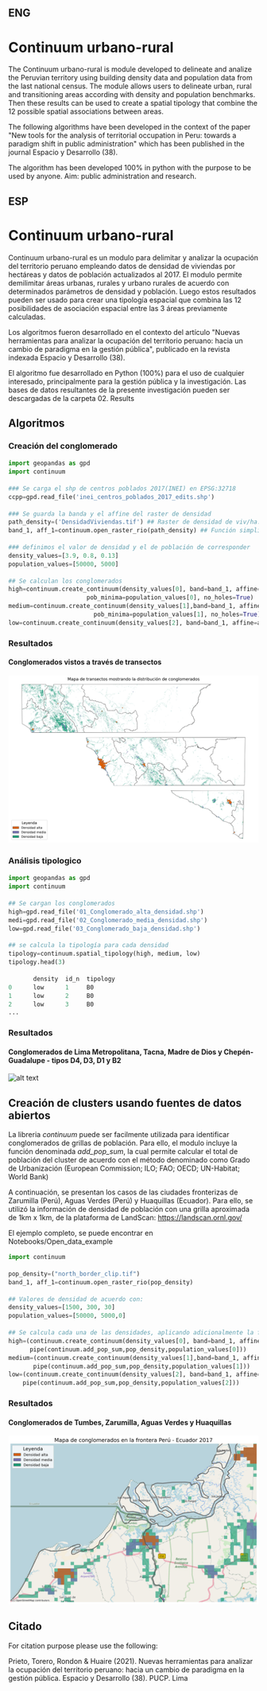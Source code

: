## ENG
# Continuum urbano-rural

The Continuum urbano-rural is module developed to delineate and analize the Peruvian territory using building density data and population data from the last national census. The module allows users to delineate urban, rural and transitioning areas according with density and population benchmarks. Then these results can be used to create a spatial tipology that combine the 12 possible spatial associations between areas.

The following algorithms have been developed in the context of the paper "New tools for the analysis of territorial occupation in Peru: towards a paradigm shift in public administration" which has been published in the journal Espacio y Desarrollo (38). 

The algorithm has been developed 100% in python with the purpose to be used by anyone. Aim: public administration and research.

## ESP
# Continuum urbano-rural

Continuum urbano-rural es un modulo para delimitar y analizar la ocupación del territorio peruano empleando datos de densidad de viviendas por hectáreas y datos de población actualizados al 2017. El modulo permite demilimitar áreas urbanas, rurales y urbano rurales de acuerdo con determinados parámetros de densidad y población. Luego estos resultados pueden ser usado para crear una tipología espacial que combina las 12 posibilidades de asociación espacial entre las 3 áreas previamente calculadas.

Los algoritmos fueron desarrollado en el contexto del artículo "Nuevas herramientas para analizar la ocupación del territorio peruano: hacia un cambio de paradigma en la gestión pública", publicado en la revista indexada Espacio y Desarrollo (38).

El algoritmo fue desarrollado en Python (100%) para el uso de cualquier interesado, principalmente para la gestión pública y la investigación. Las bases de datos resultantes de la presente investigación pueden ser descargadas de la carpeta 02. Results


## Algoritmos

### Creación del conglomerado

```python
import geopandas as gpd
import continuum

### Se carga el shp de centros poblados 2017(INEI) en EPSG:32718
ccpp=gpd.read_file('inei_centros_poblados_2017_edits.shp')

### Se guarda la banda y el affine del raster de densidad
path_density=('DensidadViviendas.tif') ## Raster de densidad de viv/ha.
band_1, aff_1=continuum.open_raster_rio(path_density) ## Función simplificada de rasterio.open()

### definimos el valor de densidad y el de población de corresponder 
density_values=[3.9, 0.8, 0.13]
population_values=[50000, 5000]

## Se calculan los conglomerados
high=continuum.create_continuum(density_values[0], band=band_1, affine=aff_1, ccpp_shp=ccpp,
                      pob_minima=population_values[0], no_holes=True)
medium=continuum.create_continuum(density_values[1],band=band_1, affine=aff_1,ccpp_shp=ccpp,
                        pob_minima=population_values[1], no_holes=True)
low=continuum.create_continuum(density_values[2], band=band_1, affine=aff_1)
```
### Resultados

#### Conglomerados vistos a través de transectos
![alt text](https://github.com/gprietoe/Continuo-urbano-rural/blob/main/03.%20Images/transectos_pais_2.jpg?raw=true "Transectos")
           
### Análisis tipologico

```python
import geopandas as gpd 
import continuum

## Se cargan los conglomerados
high=gpd.read_file('01_Conglomerado_alta_densidad.shp')
medi=gpd.read_file('02_Conglomerado_media_densidad.shp')
low=gpd.read_file('03_Conglomerado_baja_densidad.shp')

## se calcula la tipología para cada densidad 
tipology=continuum.spatial_tipology(high, medium, low)
tipology.head(3)

       density  id_n  tipology 
0      low      1     B0     
1      low      2     B0
2      low      3     B0
...

```
### Resultados
#### Conglomerados de Lima Metropolitana, Tacna, Madre de Dios y Chepén-Guadalupe - tipos D4, D3, D1 y B2
![alt text](https://github.com/gprietoe/Continuo-urbano-rural/blob/main/03.%20Images/Casos_tipología_pais_2.jpg?raw=true "Casos_tipología")


## Creación de clusters usando fuentes de datos abiertos
La libreria *continuum* puede ser facilmente utilizada para identificar conglomerados de grillas de población. Para ello, el modulo incluye la función denominada *add_pop_sum*, la cual permite calcular el total de población del cluster de acuerdo con el método denominado como Grado de Urbanización (European Commission; ILO; FAO; OECD; UN-Habitat; World Bank)

A continuación, se presentan los casos de las ciudades fronterizas de Zarumilla (Perú), Aguas Verdes (Perú) y Huaquillas (Ecuador). Para ello, se utilizó la información de densidad de población con una grilla aproximada de 1km x 1km, de la plataforma de LandScan: https://landscan.ornl.gov/ 

El ejemplo completo, se puede encontrar en Notebooks/Open_data_example

```python
import continuum

pop_density=("north_border_clip.tif")
band_1, aff_1=continuum.open_raster_rio(pop_density)

## Valores de densidad de acuerdo con:
density_values=[1500, 300, 30]
population_values=[50000, 5000,0]

## Se calcula cada una de las densidades, aplicando adicionalmente la función *add_pop_sum* para calcular la suma de la población
high=(continuum.create_continuum(density_values[0], band=band_1, affine=aff_1, no_holes=True,crs_EPSG=4326, pixel_con=8).
      pipe(continuum.add_pop_sum,pop_density,population_values[0]))
medium=(continuum.create_continuum(density_values[1],band=band_1, affine=aff_1, no_holes=True,crs_EPSG=4326, pixel_con=8).
       pipe(continuum.add_pop_sum,pop_density,population_values[1]))
low=(continuum.create_continuum(density_values[2], band=band_1, affine=aff_1, crs_EPSG=4326).
    pipe(continuum.add_pop_sum,pop_density,population_values[2]))

```
### Resultados
#### Conglomerados de Tumbes, Zarumilla, Aguas Verdes y Huaquillas
![alt text](https://github.com/gprietoe/Continuo-urbano-rural/blob/main/03.%20Images/Cities_b.jpg?raw=true "Ciudades fronterizas")

## Citado 

For citation purpose please use the following:

Prieto, Torero, Rondon & Huaire (2021). Nuevas herramientas para analizar la ocupación del territorio peruano: hacia un cambio de paradigma en la gestión pública. Espacio y Desarrollo (38). PUCP. Lima


